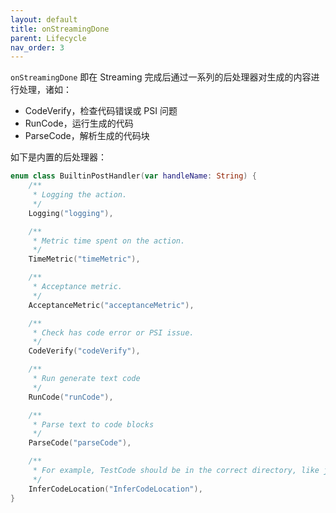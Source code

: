 ```yaml
---
layout: default
title: onStreamingDone
parent: Lifecycle
nav_order: 3
---
```


`onStreamingDone` 即在 Streaming 完成后通过一系列的后处理器对生成的内容进行处理，诸如：

- CodeVerify，检查代码错误或 PSI 问题
- RunCode，运行生成的代码
- ParseCode，解析生成的代码块

如下是内置的后处理器：

```kotlin
enum class BuiltinPostHandler(var handleName: String) {
    /**
     * Logging the action.
     */
    Logging("logging"),

    /**
     * Metric time spent on the action.
     */
    TimeMetric("timeMetric"),

    /**
     * Acceptance metric.
     */
    AcceptanceMetric("acceptanceMetric"),

    /**
     * Check has code error or PSI issue.
     */
    CodeVerify("codeVerify"),

    /**
     * Run generate text code
     */
    RunCode("runCode"),

    /**
     * Parse text to code blocks
     */
    ParseCode("parseCode"),

    /**
     * For example, TestCode should be in the correct directory, like java test should be in test directory.
     */
    InferCodeLocation("InferCodeLocation"),
}
```
